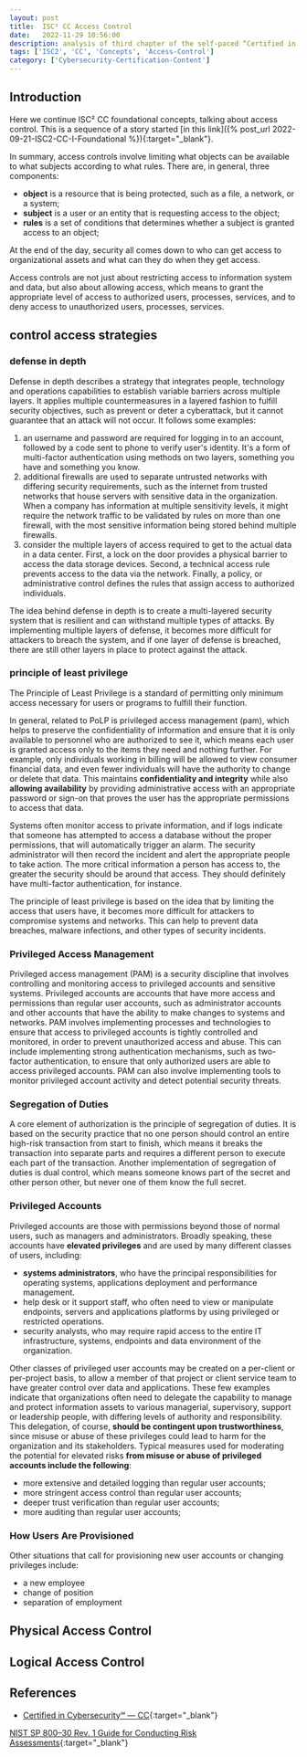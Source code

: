```yaml
---
layout: post
title:  ISC² CC Access Control
date:   2022-11-29 10:56:00
description: analysis of third chapter of the self-paced “Certified in Cybersecurity” training, focusing on access control concepts; physical and logical access controles. 
tags: ['ISC2', 'CC', 'Concepts', 'Access-Control']
category: ['Cybersecurity-Certification-Content']
---
```


## Introduction

Here we continue ISC² CC foundational concepts, talking about access control. This is a sequence of a story started [in this link]({% post_url 2022-09-21-ISC2-CC-I-Foundational %}){:target="_blank"}.

In summary, access controls involve limiting what objects can be available to what subjects according to what rules. There are, in general, three components:

* **object** is a resource that is being protected, such as a file, a network, or a system;
* **subject** is a user or an entity that is requesting access to the object;
* **rules** is a set of conditions that determines whether a subject is granted access to an object;

At the end of the day, security all comes down to who can get access to organizational assets and what can they do when they get access.

Access controls are not just about restricting access to information system and data, but also about allowing access, which means to grant the appropriate level of access to authorized users, processes, services, and to deny access to unauthorized users, processes, services.

## control access strategies

### defense in depth

Defense in depth describes a strategy that integrates people, technology and operations capabilities to establish variable barriers across multiple layers. It applies multiple countermeasures in a layered fashion to fulfill security objectives, such as prevent or deter a cyberattack, but it cannot guarantee that an attack will not occur. It follows some examples:

1. an username and password are required for logging in to an account, followed by a code sent to phone to verify user's identity. It's a form of multi-factor authentication using methods on two layers, something you have and something you know.
2. additional firewalls are used to separate untrusted networks with differing security requirements, such as the internet from trusted networks that house servers with sensitive data in the organization. When a company has information at multiple sensitivity levels, it might require the network traffic to be validated by rules on more than one firewall, with the most sensitive information being stored behind multiple firewalls.
3. consider the multiple layers of access required to get to the actual data in a data center. First, a lock on the door provides a physical barrier to access the data storage devices. Second, a technical access rule prevents access to the data via the network. Finally, a policy, or administrative control defines the rules that assign access to authorized individuals.

The idea behind defense in depth is to create a multi-layered security system that is resilient and can withstand multiple types of attacks. By implementing multiple layers of defense, it becomes more difficult for attackers to breach the system, and if one layer of defense is breached, there are still other layers in place to protect against the attack.

### principle of least privilege

The Principle of Least Privilege is a standard of permitting only minimum access necessary for users or programs to fulfill their function.

In general, related to PoLP is privileged access management (pam), which helps to preserve the confidentiality of information and ensure that it is only available to personnel who are authorized to see it, which means each user is granted access only to the items they need and nothing further. For example, only individuals working in billing will be allowed to view consumer financial data, and even fewer individuals will have the authority to change or delete that data. This maintains **confidentiality and integrity** while also **allowing availability** by providing administrative access with an appropriate password or sign-on that proves the user has the appropriate permissions to access that data.  

Systems often monitor access to private information, and if logs indicate that someone has attempted to access a database without the proper permissions, that will automatically trigger an alarm. The security administrator will then record the incident and alert the appropriate people to take action. The more critical information a person has access to, the greater the security should be around that access. They should definitely have multi-factor authentication, for instance.

The principle of least privilege is based on the idea that by limiting the access that users have, it becomes more difficult for attackers to compromise systems and networks. This can help to prevent data breaches, malware infections, and other types of security incidents.

### Privileged Access Management

Privileged access management (PAM) is a security discipline that involves controlling and monitoring access to privileged accounts and sensitive systems. Privileged accounts are accounts that have more access and permissions than regular user accounts, such as administrator accounts and other accounts that have the ability to make changes to systems and networks. PAM involves implementing processes and technologies to ensure that access to privileged accounts is tightly controlled and monitored, in order to prevent unauthorized access and abuse. This can include implementing strong authentication mechanisms, such as two-factor authentication, to ensure that only authorized users are able to access privileged accounts. PAM can also involve implementing tools to monitor privileged account activity and detect potential security threats.

### Segregation of Duties

A core element of authorization is the principle of segregation of duties. It is based on the security practice that no one person should control an entire high-risk transaction from start to finish, which means it breaks the transaction into separate parts and requires a different person to execute each part of the transaction. Another implementation of segregation of duties is dual control, which means someone knows part of the secret and other person other, but never one of them know the full secret.

### Privileged Accounts

Privileged accounts are those with permissions beyond those of normal users, such as managers and administrators. Broadly speaking, these accounts have **elevated privileges** and are used by many different classes of users, including:

* **systems administrators**, who have the principal responsibilities for operating systems, applications deployment and performance management.
* help desk or it support staff, who often need to view or manipulate endpoints, servers and applications platforms by using privileged or restricted operations.
* security analysts, who may require rapid access to the entire IT infrastructure, systems, endpoints and data environment of the organization.

Other classes of privileged user accounts may be created on a per-client or per-project basis, to allow a member of that project or client service team to have greater control over data and applications. These few examples indicate that organizations often need to delegate the capability to manage and protect information assets to various managerial, supervisory, support or leadership people, with differing levels of authority and responsibility. This delegation, of course, **should be contingent upon trustworthiness**, since misuse or abuse of these privileges could lead to harm for the organization and its stakeholders. Typical measures used for moderating the potential for elevated risks **from misuse or abuse of privileged accounts include the following**:

* more extensive and detailed logging than regular user accounts;
* more stringent access control than regular user accounts;
* deeper trust verification than regular user accounts;
* more auditing than regular user accounts;

### How Users Are Provisioned

Other situations that call for provisioning new user accounts or changing privileges include:

* a new employee
* change of position 
* separation of employment

## Physical Access Control

## Logical Access Control

## References

* [Certified in Cybersecurity℠ — CC](https://www.isc2.org/Certifications/CC?filter=featured&searchRoot=A82B5ABE5FF04271998AE8A4B5D7DEFD){:target="_blank"}

[NIST SP 800–30 Rev. 1 Guide for Conducting Risk Assessments](https://csrc.nist.gov/publications/detail/sp/800-30/rev-1/final){:target="_blank"}
